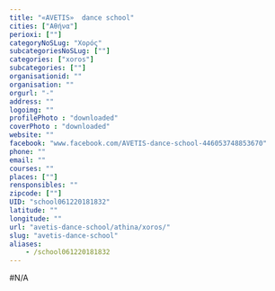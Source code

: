 ```yaml
---
title: "«AVETIS»  dance school"
cities: ["Αθήνα"]
perioxi: [""]
categoryNoSLug: "Χορός"
subcategoriesNoSLug: [""]
categories: ["xoros"]
subcategories: [""]
organisationid: ""
organisation: ""
orgurl: "-"
address: ""
logoimg: ""
profilePhoto : "downloaded"
coverPhoto : "downloaded"
website: ""
facebook: "www.facebook.com/AVETIS-dance-school-446053748853670"
phone: ""
email: ""
courses: ""
places: [""]
rensponsibles: ""
zipcode: [""]
UID: "school061220181832"
latitude: ""
longitude: ""
url: "avetis-dance-school/athina/xoros/"
slug: "avetis-dance-school"
aliases:
    - /school061220181832
---
```





#N/A